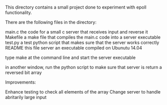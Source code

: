 This directory contains a small project done to experiment with epoll functionality.

There are the following files in the directory:

main.c  	the code for a small c server that receives input and reverse it
Makefile  	a make file that compiles the main.c code into a server executable
test.py		a test python script that makes sure that the server works correctly
README		this file
server		an executable compiled on Ubunutu 14.04

type make at the command line and start the server executable

in another window, run the python script to make sure that server is return a reversed bit array 

Improvements:

Enhance testing to check all elements of the array
Change server to handle abritarily large input

